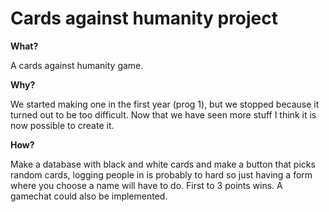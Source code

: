 # Cards against humanity project

**What?**

A cards against humanity game.

**Why?**

We started making one in the first year (prog 1), but we stopped because it turned out to be too difficult. Now that we have seen more stuff I think it is now possible to create it.

**How?**

Make a database with black and white cards and make a button that picks random cards, logging people in is probably to hard so just having a form where you choose a name will have to do. First to 3 points wins. A gamechat could also be implemented.
